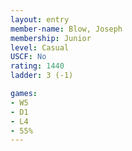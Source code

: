 ```yaml
---
layout: entry
member-name: Blow, Joseph
membership: Junior
level: Casual
USCF: No
rating: 1440
ladder: 3 (-1)

games:
- W5
- D1
- L4
- 55%
---
```

